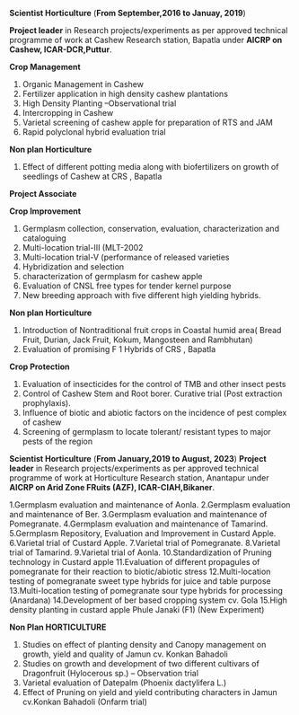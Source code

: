 **Scientist Horticulture** (**From September,2016 to Januay, 2019**)

**Project leader** in Research projects/experiments as per approved technical programme of work
at Cashew Research station, Bapatla under **AICRP on Cashew, ICAR-DCR,Puttur**.

**Crop Management**
1. Organic Management in Cashew
2. Fertilizer application in high density cashew plantations
3. High Density Planting –Observational trial
4. Intercropping in Cashew
5. Varietal screening of cashew apple for preparation of RTS and JAM
6. Rapid polyclonal hybrid evaluation trial

 **Non plan Horticulture**
1. Effect of different potting media along with biofertilizers on growth of seedlings of
Cashew at CRS , Bapatla
   
**Project Associate**

**Crop Improvement**
1. Germplasm collection, conservation, evaluation, characterization and cataloguing
2. Multi-location trial-III (MLT-2002
3. Multi-location trial-V (performance of released varieties
4. Hybridization and selection
5. characterization of germplasm for cashew apple
7. Evaluation of CNSL free types for tender kernel purpose
6. New breeding approach with five different high yielding hybrids.
   
**Non plan Horticulture**
1. Introduction of Nontraditional fruit crops in Coastal humid area( Bread Fruit, Durian,
Jack Fruit, Kokum, Mangosteen and Rambhutan)
2. Evaluation of promising F 1 Hybrids of CRS , Bapatla
   
**Crop Protection**
1. Evaluation of insecticides for the control of TMB and other insect pests
2. Control of Cashew Stem and Root borer. Curative trial (Post extraction prophylaxis).
3. Influence of biotic and abiotic factors on the incidence of pest complex of cashew
4. Screening of germplasm to locate tolerant/ resistant types to major pests of the region

**Scientist Horticulture** (**From January,2019 to August, 2023**)
**Project leader** in Research projects/experiments as per approved technical programme of work
at Horticulture Research station, Anantapur under **AICRP on Arid Zone FRuits (AZF), ICAR-CIAH,Bikaner**.

1.Germplasm evaluation and maintenance of Aonla.
2.Germplasm evaluation and maintenance of Ber.
3.Germplasm evaluation and maintenance of Pomegranate.
4.Germplasm evaluation and maintenance of Tamarind.
5.Germplasm Repository, Evaluation and Improvement in Custard Apple.
6.Varietal trial of Custard Apple.
7.Varietal trial of Pomegranate. 
8.Varietal trial of Tamarind. 
9.Varietal trial of Aonla. 
10.Standardization of Pruning technology in Custard apple
11.Evaluation of different propagules of pomegranate for their reaction to biotic/abiotic stress
12.Multi-location testing of pomegranate sweet type hybrids for juice and table purpose
13.Multi-location testing of pomegranate sour type hybrids for processing (Anardana)
14.Development of ber based cropping system cv. Gola
15.High density planting in custard apple Phule Janaki (F1) (New Experiment)

**Non Plan HORTICULTURE** 
1. Studies on effect of planting density and Canopy management on growth, yield and quality of Jamun cv. Konkan Bahadoli
2. Studies on growth and development of two different cultivars of Dragonfruit (Hylocerous sp.) – Observation trial
3. Varietal evaluation of Datepalm (Phoenix dactylifera L.)
4. Effect of Pruning on yield and yield contributing characters in Jamun cv.Konkan Bahadoli (Onfarm trial)

